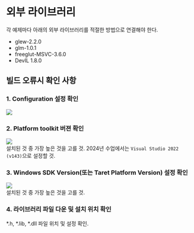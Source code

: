 # 외부 라이브러리 
각 예제마다 아래의 외부 라이브러리를 적절한 방법으로 연결해야 한다. 
- glew-2.2.0
- glm-1.0.1
- freeglut-MSVC-3.6.0
- DevIL 1.8.0 

## 빌드 오류시 확인 사항

### 1. Configuration 설정 확인
<img src="https://github.com/mingry/CU_GP_CourseExamples/blob/master/docs/configuration.png"></img></br>

### 2. Platform toolkit 버젼 확인
<img src="https://github.com/mingry/CU_GP_CourseExamples/blob/master/docs/platform.png"></img></br>
설치된 것 중 가장 높은 것을 고를 것. 2024년 수업에서는 `Visual Studio 2022 (v143)`으로 설정할 것.


### 3. Windows SDK Version(또는 Taret Platform Version) 설정 확인
<img src="https://github.com/mingry/CU_GP_CourseExamples/blob/master/docs/sdk_version.png"></img></br>
설치된 것 중 가장 높은 것을 고를 것.

### 4. 라이브러리 파일 다운 및 설치 위치 확인

*.h, *.lib, *.dll 파일 위치 및 설정 확인.
